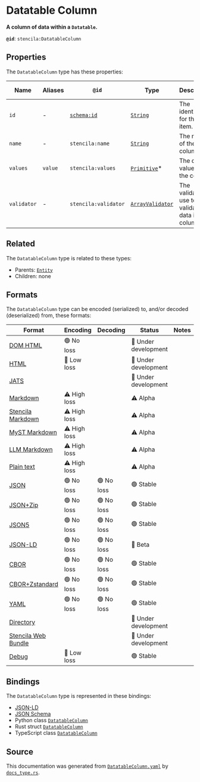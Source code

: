 # Datatable Column

**A column of data within a `Datatable`.**

**`@id`**: `stencila:DatatableColumn`

## Properties

The `DatatableColumn` type has these properties:

| Name        | Aliases | `@id`                                | Type                                                                                                             | Description                                          | Inherited from                                                                                   |
| ----------- | ------- | ------------------------------------ | ---------------------------------------------------------------------------------------------------------------- | ---------------------------------------------------- | ------------------------------------------------------------------------------------------------ |
| `id`        | -       | [`schema:id`](https://schema.org/id) | [`String`](https://github.com/stencila/stencila/blob/main/docs/reference/schema/data/string.md)                  | The identifier for this item.                        | [`Entity`](https://github.com/stencila/stencila/blob/main/docs/reference/schema/other/entity.md) |
| `name`      | -       | `stencila:name`                      | [`String`](https://github.com/stencila/stencila/blob/main/docs/reference/schema/data/string.md)                  | The name of the column.                              | -                                                                                                |
| `values`    | `value` | `stencila:values`                    | [`Primitive`](https://github.com/stencila/stencila/blob/main/docs/reference/schema/data/primitive.md)*           | The data values of the column.                       | -                                                                                                |
| `validator` | -       | `stencila:validator`                 | [`ArrayValidator`](https://github.com/stencila/stencila/blob/main/docs/reference/schema/data/array-validator.md) | The validator to use to validate data in the column. | -                                                                                                |

## Related

The `DatatableColumn` type is related to these types:

- Parents: [`Entity`](https://github.com/stencila/stencila/blob/main/docs/reference/schema/other/entity.md)
- Children: none

## Formats

The `DatatableColumn` type can be encoded (serialized) to, and/or decoded (deserialized) from, these formats:

| Format                                                                                               | Encoding     | Decoding  | Status              | Notes |
| ---------------------------------------------------------------------------------------------------- | ------------ | --------- | ------------------- | ----- |
| [DOM HTML](https://github.com/stencila/stencila/blob/main/docs/reference/formats/dom.html.md)        | 🟢 No loss    |           | 🚧 Under development |       |
| [HTML](https://github.com/stencila/stencila/blob/main/docs/reference/formats/html.md)                | 🔷 Low loss   |           | 🚧 Under development |       |
| [JATS](https://github.com/stencila/stencila/blob/main/docs/reference/formats/jats.md)                |              |           | 🚧 Under development |       |
| [Markdown](https://github.com/stencila/stencila/blob/main/docs/reference/formats/markdown.md)        | ⚠️ High loss |           | ⚠️ Alpha            |       |
| [Stencila Markdown](https://github.com/stencila/stencila/blob/main/docs/reference/formats/smd.md)    | ⚠️ High loss |           | ⚠️ Alpha            |       |
| [MyST Markdown](https://github.com/stencila/stencila/blob/main/docs/reference/formats/myst.md)       | ⚠️ High loss |           | ⚠️ Alpha            |       |
| [LLM Markdown](https://github.com/stencila/stencila/blob/main/docs/reference/formats/llmd.md)        | ⚠️ High loss |           | ⚠️ Alpha            |       |
| [Plain text](https://github.com/stencila/stencila/blob/main/docs/reference/formats/text.md)          | ⚠️ High loss |           | ⚠️ Alpha            |       |
| [JSON](https://github.com/stencila/stencila/blob/main/docs/reference/formats/json.md)                | 🟢 No loss    | 🟢 No loss | 🟢 Stable            |       |
| [JSON+Zip](https://github.com/stencila/stencila/blob/main/docs/reference/formats/json.zip.md)        | 🟢 No loss    | 🟢 No loss | 🟢 Stable            |       |
| [JSON5](https://github.com/stencila/stencila/blob/main/docs/reference/formats/json5.md)              | 🟢 No loss    | 🟢 No loss | 🟢 Stable            |       |
| [JSON-LD](https://github.com/stencila/stencila/blob/main/docs/reference/formats/jsonld.md)           | 🟢 No loss    | 🟢 No loss | 🔶 Beta              |       |
| [CBOR](https://github.com/stencila/stencila/blob/main/docs/reference/formats/cbor.md)                | 🟢 No loss    | 🟢 No loss | 🟢 Stable            |       |
| [CBOR+Zstandard](https://github.com/stencila/stencila/blob/main/docs/reference/formats/cbor.zstd.md) | 🟢 No loss    | 🟢 No loss | 🟢 Stable            |       |
| [YAML](https://github.com/stencila/stencila/blob/main/docs/reference/formats/yaml.md)                | 🟢 No loss    | 🟢 No loss | 🟢 Stable            |       |
| [Directory](https://github.com/stencila/stencila/blob/main/docs/reference/formats/directory.md)      |              |           | 🚧 Under development |       |
| [Stencila Web Bundle](https://github.com/stencila/stencila/blob/main/docs/reference/formats/swb.md)  |              |           | 🚧 Under development |       |
| [Debug](https://github.com/stencila/stencila/blob/main/docs/reference/formats/debug.md)              | 🔷 Low loss   |           | 🟢 Stable            |       |

## Bindings

The `DatatableColumn` type is represented in these bindings:

- [JSON-LD](https://stencila.org/DatatableColumn.jsonld)
- [JSON Schema](https://stencila.org/DatatableColumn.schema.json)
- Python class [`DatatableColumn`](https://github.com/stencila/stencila/blob/main/python/python/stencila/types/datatable_column.py)
- Rust struct [`DatatableColumn`](https://github.com/stencila/stencila/blob/main/rust/schema/src/types/datatable_column.rs)
- TypeScript class [`DatatableColumn`](https://github.com/stencila/stencila/blob/main/ts/src/types/DatatableColumn.ts)

## Source

This documentation was generated from [`DatatableColumn.yaml`](https://github.com/stencila/stencila/blob/main/schema/DatatableColumn.yaml) by [`docs_type.rs`](https://github.com/stencila/stencila/blob/main/rust/schema-gen/src/docs_type.rs).
